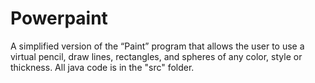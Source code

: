 # Powerpaint
A simplified version of the “Paint” program that allows the user to use a virtual pencil, draw lines, rectangles, and spheres of any color, style or thickness.
All java code is in the "src" folder.
